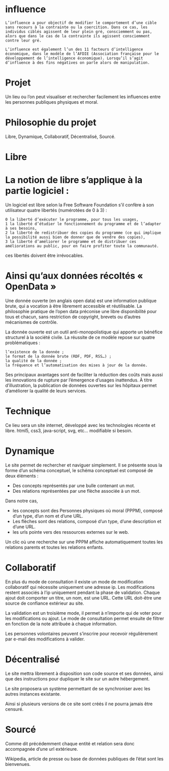 influence
=========

    L’influence a pour objectif de modifier le comportement d’une cible sans recours à la contrainte ou la coercition. Dans ce cas, les individus ciblés agissent de leur plein gré, consciemment ou pas, alors que dans le cas de la contrainte ils agissent consciemment contre leur gré.

    L’influence est également l’un des 11 facteurs d’intelligence économique, dans le modèle de l’AFDIE (Association française pour le développement de l’intelligence économique). Lorsqu’il s’agit d’influence à des fins négatives on parle alors de manipulation.

Projet
======

Un lieu ou l’on peut visualiser et rechercher facilement les influences entre les personnes publiques physiques et moral.

Philosophie du projet
=====================

Libre, Dynamique, Collaboratif, Décentralisé, Sourcé.

Libre
=====

La notion de libre s’applique à la partie logiciel :
====================================================

Un logiciel est libre selon la Free Software Foundation s’il confère à son utilisateur quatre libertés (numérotées de 0 à 3) :
  
    0 la liberté d’exécuter le programme, pour tous les usages,
    1 la liberté d’étudier le fonctionnement du programme et de l’adapter à ses besoins,
    2 la liberté de redistribuer des copies du programme (ce qui implique la possibilité aussi bien de donner que de vendre des copies),
    3 la liberté d’améliorer le programme et de distribuer ces améliorations au public, pour en faire profiter toute la communauté.

ces libertés doivent être irrévocables.

Ainsi qu’aux données récoltés « OpenData »
==========================================

Une donnée ouverte (en anglais open data) est une information publique brute, qui a vocation à être librement accessible et réutilisable. La philosophie pratique de l’open data préconise une libre disponibilité pour tous et chacun, sans restriction de copyright, brevets ou d’autres mécanismes de contrôle.

La donnée ouverte est un outil anti-monopolistique qui apporte un bénéfice structurel à la société civile. La réussite de ce modèle repose sur quatre problématiques :

    l’existence de la donnée ;
    le format de la donnée brute (RDF, PDF, RSS…) ;
    la qualité de la donnée ;
    la fréquence et l’automatisation des mises à jour de la donnée.

Ses principaux avantages sont de faciliter la réduction des coûts mais aussi les innovations de rupture par l’émergence d’usages inattendus. À titre d’illustration, la publication de données ouvertes sur les hôpitaux permet d’améliorer la qualité de leurs services. 

Technique
=========

Ce lieu sera un site internet, développé avec les technologies récente et libre.
html5, css3, java-script, svg, etc… modifiable si besoin.

Dynamique
=========

Le site permet de rechercher et naviguer simplement.
Il se présente sous la forme d’un schéma conceptuel, le schéma conceptuel est composé de deux éléments :

 * Des concepts représentés par une bulle contenant un mot.
 * Des relations représentées par une flèche associée à un mot.

Dans notre cas,

 * les concepts sont des Personnes physiques où moral (PPPM), composé d’un type, d’un nom et d’une URL.
 * Les flèches sont des relations, composé d’un type, d’une description et d’une URL.
 * les urls pointe vers des ressources externes sur le web.

Un clic  où une recherche sur une PPPM affiche automatiquement toutes les relations parents et toutes les relations enfants.

Collaboratif
============

En plus du mode de consultation il existe un mode de modification collaboratif qui nécessite uniquement une adresse ip.
Les modifications restent associés à l’ip uniquement pendant la phase de validation.
Chaque ajout doit comporter un titre, un nom, est une URL.
Cette URL doit-être une source de confiance extérieur au site.

La validation est un troisième mode, il permet à n’importe qui de voter pour les modifications ou ajout.
Le mode de consultation permet ensuite de filtrer en fonction de la note attribuée à chaque information.

Les personnes volontaires peuvent s’inscrire pour recevoir régulièrement par e-mail des modifications à valider.

Décentralisé
=============

Le site mettra librement à disposition son code source et ses données, ainsi que des instructions pour dupliquer le site sur un autre hébergement.

Le site proposera un système permettant de se synchroniser avec les autres instances existante.

Ainsi si plusieurs versions de ce site sont créés il ne pourra jamais être censuré.

Sourcé
======

Comme dit précédemment chaque entité et relation sera donc accompagnée d’une url extérieure.

Wikipedia, article de presse ou base de données publiques de l’état sont les bienvenues.

